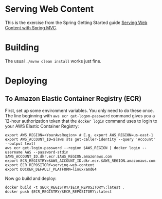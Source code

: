 # Serving Web Content

This is the exercise from the Spring Getting Started guide [Serving Web Content with Spring MVC](https://spring.io/guides/gs/serving-web-content/).

# Building

The usual `./mvnw clean install` works just fine.

# Deploying

## To Amazon Elastic Container Registry (ECR)

First, set up some environment variables. You only need to do these once. The line beginning with `aws ecr get-logon-password` command gives you a 12-hour authorization token that the `docker login` command uses to login to your AWS Elastic Container Registry:

```
export AWS_REGION=<YourAwsRegion> # E.g. export AWS_REGION=us-east-1
export AWS_ACCOUNT_ID=$(aws sts get-caller-identity --query 'Account' --output text)
aws ecr get-login-password --region $AWS_REGION | docker login --username AWS --password-stdin $AWS_ACCOUNT_ID.dkr.ecr.$AWS_REGION.amazonaws.com
export ECR_REGISTRY=$AWS_ACCOUNT_ID.dkr.ecr.$AWS_REGION.amazonaws.com
export ECR_REPOSITORY=serving-web-content
export DOCKER_DEFAULT_PLATFORM=linux/amd64
```

Now go build and deploy:

```
docker build -t $ECR_REGISTRY/$ECR_REPOSITORY\:latest .
docker push $ECR_REGISTRY/$ECR_REPOSITORY\:latest
```

